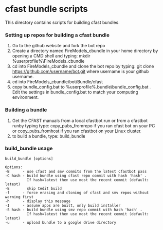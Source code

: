 #  cfast bundle scripts

This directory contains scripts for building cfast bundles.

### Setting up repos for building a cfast bundle
1. Go to the github website and fork the bot repo
2. Create a directory named FireModels_cbundle in your home directory by opening a CMD shell and typing: mkdir %userprofile%\FireModels_cbundle
3. cd into FireModels_cbundle and clone the bot repo by typing: git clone https://github.com/username/bot.git where username is your github username.
4. cd into FireModels_cbundle/bot/Bundle/cfast
5. copy bundle_config.bat to %userprofile%\.bundle\bundle_config.bat .  Edit the settings in bundle_config.bat to match your computing environment.

### Building a bundle
1. Get the CFAST manuals from a local cfastbot run or from a cfastbot runby typing type: copy_pubs_fromrepo if you ran cfast bot on your PC or copy_pubs_fromhost if you ran cfastbot on your Linux cluster.
2. to build a bundle, type: build_bundle

### build_bundle usage
```
build_bundle [options]

Options:
-B      - use cfast and smv commits from the latest cfastbot pass
-C hash - build bundle using cfast repo commit with hash 'hash' .
          If hash=latest then use most the recent commit (default: latest)
-E        skip Cedit build
-f      - force erasing and cloning of cfast and smv repos without warning first
-h      - display this message
-I      - assume apps are built, only build installer
-S hash - build bundle using smv repo commit with hash 'hash' .
          If hash=latest then use most the recent commit (default: latest)
-u      - upload bundle to a google drive directory
```
